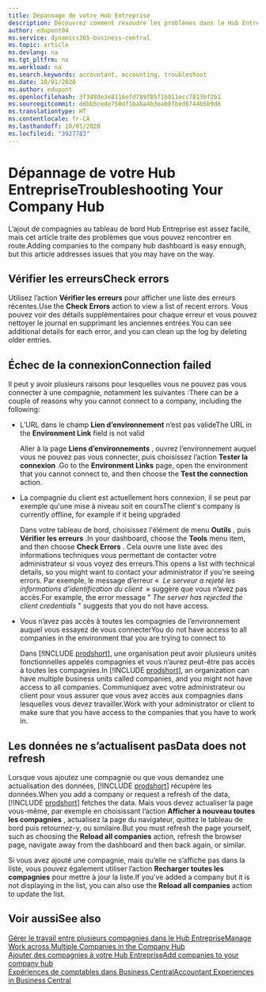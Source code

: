 ```yaml
---
title: Dépannage de votre Hub Entreprise
description: Découvrez comment résoudre les problèmes dans le Hub Entreprise de Dynamics 365 Business Central.
author: edupont04
ms.service: dynamics365-business-central
ms.topic: article
ms.devlang: na
ms.tgt_pltfrm: na
ms.workload: na
ms.search.keywords: accountant, accounting, troubleshoot
ms.date: 10/01/2020
ms.author: edupont
ms.openlocfilehash: 3f348de3e8116efd789f85f1b011ecc7013bf2b1
ms.sourcegitcommit: ddbb5cede750df1baba4b3eab8fbed6744b5b9d6
ms.translationtype: HT
ms.contentlocale: fr-CA
ms.lasthandoff: 10/01/2020
ms.locfileid: "3927783"
---
```

# <a name="troubleshooting-your-company-hub"></a><span data-ttu-id="13444-103">Dépannage de votre Hub Entreprise</span><span class="sxs-lookup"><span data-stu-id="13444-103">Troubleshooting Your Company Hub</span></span>

<span data-ttu-id="13444-104">L’ajout de compagnies au tableau de bord Hub Entreprise est assez facile, mais cet article traite des problèmes que vous pouvez rencontrer en route.</span><span class="sxs-lookup"><span data-stu-id="13444-104">Adding companies to the company hub dashboard is easy enough, but this article addresses issues that you may have on the way.</span></span>  

## <a name="check-errors"></a><span data-ttu-id="13444-105">Vérifier les erreurs</span><span class="sxs-lookup"><span data-stu-id="13444-105">Check errors</span></span>

<span data-ttu-id="13444-106">Utilisez l’action **Vérifier les erreurs** pour afficher une liste des erreurs récentes.</span><span class="sxs-lookup"><span data-stu-id="13444-106">Use the **Check Errors** action to view a list of recent errors.</span></span> <span data-ttu-id="13444-107">Vous pouvez voir des détails supplémentaires pour chaque erreur et vous pouvez nettoyer le journal en supprimant les anciennes entrées.</span><span class="sxs-lookup"><span data-stu-id="13444-107">You can see additional details for each error, and you can clean up the log by deleting older entries.</span></span>  

## <a name="connection-failed"></a><span data-ttu-id="13444-108">Échec de la connexion</span><span class="sxs-lookup"><span data-stu-id="13444-108">Connection failed</span></span>

<span data-ttu-id="13444-109">Il peut y avoir plusieurs raisons pour lesquelles vous ne pouvez pas vous connecter à une compagnie, notamment les suivantes :</span><span class="sxs-lookup"><span data-stu-id="13444-109">There can be a couple of reasons why you cannot connect to a company, including the following:</span></span>

- <span data-ttu-id="13444-110">L’URL dans le champ **Lien d’environnement** n’est pas valide</span><span class="sxs-lookup"><span data-stu-id="13444-110">The URL in the **Environment Link** field is not valid</span></span>  

  <span data-ttu-id="13444-111">Aller à la page **Liens d’environnements** , ouvrez l’environnement auquel vous ne pouvez pas vous connecter, puis choisissez l’action **Tester la connexion** .</span><span class="sxs-lookup"><span data-stu-id="13444-111">Go to the **Environment Links** page, open the environment that you cannot connect to, and then choose the **Test the connection** action.</span></span>  
- <span data-ttu-id="13444-112">La compagnie du client est actuellement hors connexion, il se peut par exemple qu'une mise à niveau soit en cours</span><span class="sxs-lookup"><span data-stu-id="13444-112">The client's company is currently offline, for example if it being upgraded</span></span>

  <span data-ttu-id="13444-113">Dans votre tableau de bord, choisissez l'élément de menu **Outils** , puis **Vérifier les erreurs** .</span><span class="sxs-lookup"><span data-stu-id="13444-113">In your dashboard, choose the **Tools** menu item, and then choose **Check Errors** .</span></span> <span data-ttu-id="13444-114">Cela ouvre une liste avec des informations techniques vous permettant de contacter votre administrateur si vous voyez des erreurs.</span><span class="sxs-lookup"><span data-stu-id="13444-114">This opens a list with technical details, so you might want to contact your administrator if you're seeing errors.</span></span> <span data-ttu-id="13444-115">Par exemple, le message d’erreur «  *Le serveur a rejeté les informations d’identification du client*  » suggère que vous n’avez pas accès.</span><span class="sxs-lookup"><span data-stu-id="13444-115">For example, the error message " *The server has rejected the client credentials* " suggests that you do not have access.</span></span>  
- <span data-ttu-id="13444-116">Vous n’avez pas accès à toutes les compagnies de l’environnement auquel vous essayez de vous connecter</span><span class="sxs-lookup"><span data-stu-id="13444-116">You do not have access to all companies in the environment that you are trying to connect to</span></span>

  <span data-ttu-id="13444-117">Dans [!INCLUDE [prodshort](includes/prodshort.md)], une organisation peut avoir plusieurs unités fonctionnelles appelés compagnies et vous n’aurez peut-être pas accès à toutes les compagnies.</span><span class="sxs-lookup"><span data-stu-id="13444-117">In [!INCLUDE [prodshort](includes/prodshort.md)], an organization can have multiple business units called companies, and you might not have access to all companies.</span></span> <span data-ttu-id="13444-118">Communiquez avec votre administrateur ou client pour vous assurer que vous avez accès aux compagnies dans lesquelles vous devez travailler.</span><span class="sxs-lookup"><span data-stu-id="13444-118">Work with your administrator or client to make sure that you have access to the companies that you have to work in.</span></span>  

## <a name="data-does-not-refresh"></a><span data-ttu-id="13444-119">Les données ne s’actualisent pas</span><span class="sxs-lookup"><span data-stu-id="13444-119">Data does not refresh</span></span>

<span data-ttu-id="13444-120">Lorsque vous ajoutez une compagnie ou que vous demandez une actualisation des données, [!INCLUDE [prodshort](includes/prodshort.md)] récupère les données.</span><span class="sxs-lookup"><span data-stu-id="13444-120">When you add a company or request a refresh of the data, [!INCLUDE [prodshort](includes/prodshort.md)] fetches the data.</span></span> <span data-ttu-id="13444-121">Mais vous devez actualiser la page vous-même, par exemple en choisissant l’action **Afficher à nouveau toutes les compagnies** , actualisez la page du navigateur, quittez le tableau de bord puis retournez-y, ou similaire.</span><span class="sxs-lookup"><span data-stu-id="13444-121">But you must refresh the page yourself, such as choosing the **Reload all companies** action, refresh the browser page, navigate away from the dashboard and then back again, or similar.</span></span>  

<span data-ttu-id="13444-122">Si vous avez ajouté une compagnie, mais qu’elle ne s’affiche pas dans la liste, vous pouvez également utiliser l’action **Recharger toutes les compagnies** pour mettre à jour la liste.</span><span class="sxs-lookup"><span data-stu-id="13444-122">If you've added a company but it is not displaying in the list, you can also use the **Reload all companies** action to update the list.</span></span>

## <a name="see-also"></a><span data-ttu-id="13444-123">Voir aussi</span><span class="sxs-lookup"><span data-stu-id="13444-123">See also</span></span>

[<span data-ttu-id="13444-124">Gérer le travail entre plusieurs compagnies dans le Hub Entreprise</span><span class="sxs-lookup"><span data-stu-id="13444-124">Manage Work across Multiple Companies in the Company Hub</span></span>](company-hub.md)  
[<span data-ttu-id="13444-125">Ajouter des compagnies à votre Hub Entreprise</span><span class="sxs-lookup"><span data-stu-id="13444-125">Add companies to your company hub</span></span>](company-hub-add-company.md)  
[<span data-ttu-id="13444-126">Expériences de comptables dans Business Central</span><span class="sxs-lookup"><span data-stu-id="13444-126">Accountant Experiences in Business Central</span></span>](finance-accounting.md)  
